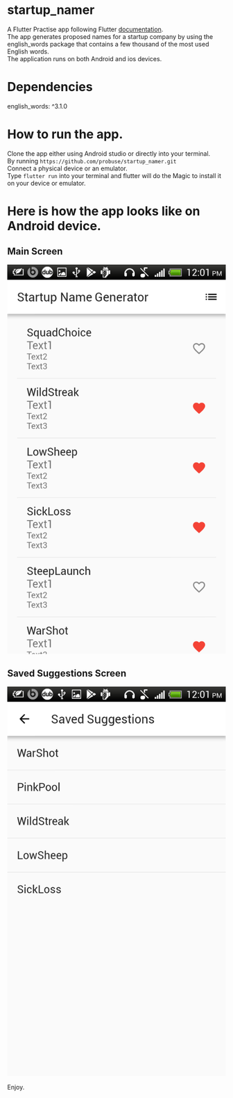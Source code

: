 # startup_namer
A Flutter Practise app following Flutter [documentation](https://flutter.io/).<br />
The app generates proposed names for a startup company by using the english_words package that
contains a few thousand of the most used English words.<br />
The application runs on both Android and ios devices.

# Dependencies
english_words: ^3.1.0

# How to run the app.
Clone the app either using Android studio or directly into your terminal.<br />
By running `https://github.com/probuse/startup_namer.git`<br />
Connect a physical device or an emulator.<br />
Type `flutter run` into your terminal and flutter will do the Magic to install it on your device or emulator.

# Here is how the app looks like on Android device.
## Main Screen
![App UI](https://raw.githubusercontent.com/probuse/startup_namer/master/images/Screenshot1.png)
<br />
## Saved Suggestions Screen
![App UI](https://raw.githubusercontent.com/probuse/startup_namer/master/images/Screenshot2.png)


Enjoy.
